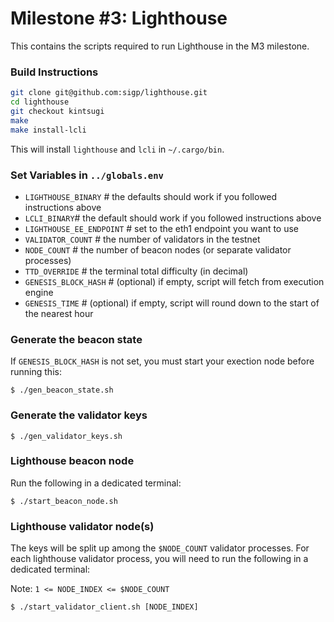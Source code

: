 # Milestone #3: Lighthouse

This contains the scripts required to run Lighthouse in the M3 milestone.

### Build Instructions

```bash
git clone git@github.com:sigp/lighthouse.git
cd lighthouse
git checkout kintsugi
make
make install-lcli
```

This will install `lighthouse` and `lcli` in `~/.cargo/bin`.

### Set Variables in `../globals.env`

- `LIGHTHOUSE_BINARY` # the defaults should work if you followed instructions above
- `LCLI_BINARY`# the default should work if you followed instructions above
- `LIGHTHOUSE_EE_ENDPOINT` # set to the eth1 endpoint you want to use
- `VALIDATOR_COUNT` # the number of validators in the testnet
- `NODE_COUNT` # the number of beacon nodes (or separate validator processes)
- `TTD_OVERRIDE` # the terminal total difficulty (in decimal)
- `GENESIS_BLOCK_HASH` # (optional) if empty, script will fetch from execution engine
- `GENESIS_TIME` # (optional) if empty, script will round down to the start of the nearest hour

### Generate the beacon state

If `GENESIS_BLOCK_HASH` is not set, you must start your exection node before running this:
```
$ ./gen_beacon_state.sh
```

### Generate the validator keys

```
$ ./gen_validator_keys.sh
```

### Lighthouse beacon node

Run the following in a dedicated terminal:
```
$ ./start_beacon_node.sh
```

### Lighthouse validator node(s)

The keys will be split up among the `$NODE_COUNT` validator processes. For
each lighthouse validator process, you will need to run the following in
a dedicated terminal:

Note: `1 <= NODE_INDEX <= $NODE_COUNT`

```
$ ./start_validator_client.sh [NODE_INDEX]
```

